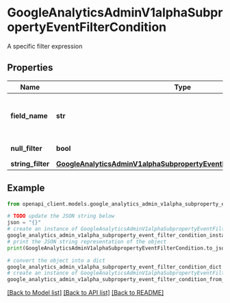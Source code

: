 # GoogleAnalyticsAdminV1alphaSubpropertyEventFilterCondition

A specific filter expression

## Properties

Name | Type | Description | Notes
------------ | ------------- | ------------- | -------------
**field_name** | **str** | Required. The field that is being filtered. | [optional] 
**null_filter** | **bool** | A filter for null values. | [optional] 
**string_filter** | [**GoogleAnalyticsAdminV1alphaSubpropertyEventFilterConditionStringFilter**](GoogleAnalyticsAdminV1alphaSubpropertyEventFilterConditionStringFilter.md) |  | [optional] 

## Example

```python
from openapi_client.models.google_analytics_admin_v1alpha_subproperty_event_filter_condition import GoogleAnalyticsAdminV1alphaSubpropertyEventFilterCondition

# TODO update the JSON string below
json = "{}"
# create an instance of GoogleAnalyticsAdminV1alphaSubpropertyEventFilterCondition from a JSON string
google_analytics_admin_v1alpha_subproperty_event_filter_condition_instance = GoogleAnalyticsAdminV1alphaSubpropertyEventFilterCondition.from_json(json)
# print the JSON string representation of the object
print(GoogleAnalyticsAdminV1alphaSubpropertyEventFilterCondition.to_json())

# convert the object into a dict
google_analytics_admin_v1alpha_subproperty_event_filter_condition_dict = google_analytics_admin_v1alpha_subproperty_event_filter_condition_instance.to_dict()
# create an instance of GoogleAnalyticsAdminV1alphaSubpropertyEventFilterCondition from a dict
google_analytics_admin_v1alpha_subproperty_event_filter_condition_from_dict = GoogleAnalyticsAdminV1alphaSubpropertyEventFilterCondition.from_dict(google_analytics_admin_v1alpha_subproperty_event_filter_condition_dict)
```
[[Back to Model list]](../README.md#documentation-for-models) [[Back to API list]](../README.md#documentation-for-api-endpoints) [[Back to README]](../README.md)


